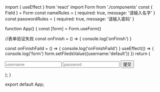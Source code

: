 import { useEffect } from 'react'
import Form from './components'
const { Field } = Form
const nameRules = { required: true, message: '请输入名字' }
const passwordRules = { required: true, message: '请输入密码' }

function App() {
  const [form] = Form.useForm()

  //表单验证失败
  const onFinish = () => {
    console.log('onFinish')
  }

  const onFinishFaild = () => {
    console.log('onFinishFaild')
  }
  useEffect(() => {
    console.log('form')
    form.setFiledsValue({username:'default'})
  })
  return (
    <div className="App">
      <Form form={form} onFinish={onFinish} onFinishFaild={onFinishFaild}>
        <Field name='username' rules={nameRules}>
          <input placeholder='username' />
        </Field>
        <Field name='password' rules={passwordRules}>
          <input placeholder='password' />
        </Field>
        <button>提交</button>
      </Form>
    </div>
  );
}

export default App;
